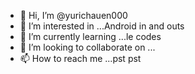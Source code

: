 - 👋 Hi, I’m @yurichauen000
- 👀 I’m interested in ...Android in and outs 
- 🌱 I’m currently learning ...le codes
- 💞️ I’m looking to collaborate on ...
- 📫 How to reach me ...pst pst

<!---
yurichauen000/yurichauen000 is a ✨ special ✨ repository because its `README.md` (this file) appears on your GitHub profile.
You can click the Preview link to take a look at your changes.
--->
